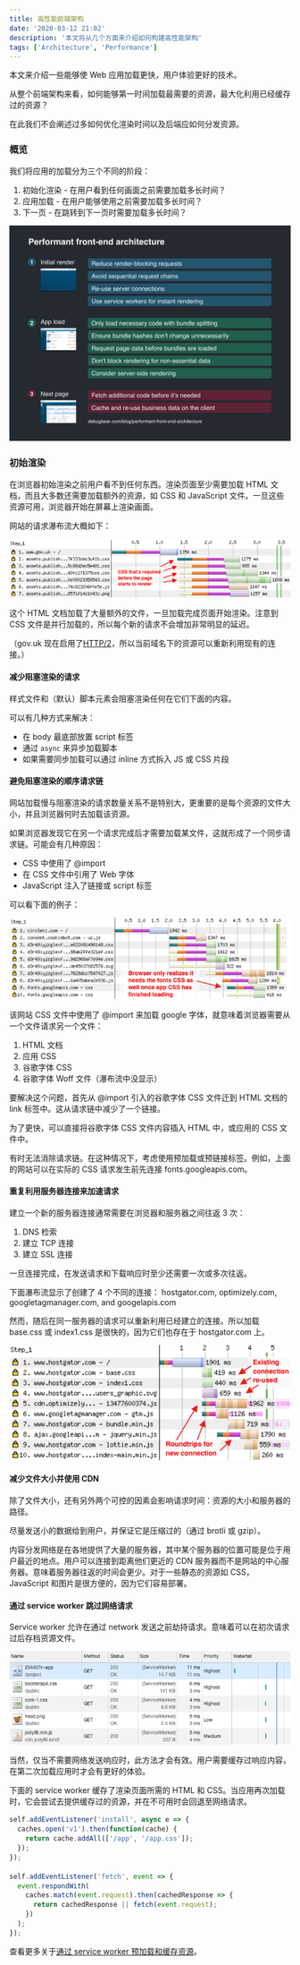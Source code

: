 ```yaml
---
title: 高性能前端架构
date: '2020-03-12 21:02'
description: '本文将从几个方面来介绍如何构建高性能架构'
tags: ['Architecture', 'Performance']
---
```


本文来介绍一些能够使 Web 应用加载更快，用户体验更好的技术。

从整个前端架构来看，如何能够第一时间加载最需要的资源，最大化利用已经缓存过的资源？

在此我们不会阐述过多如何优化渲染时间以及后端应如何分发资源。

### 概览

我们将应用的加载分为三个不同的阶段：

1. 初始化渲染 - 在用户看到任何画面之前需要加载多长时间？
2. 应用加载 - 在用户能够使用之前需要加载多长时间？
3. 下一页 - 在跳转到下一页时需要加载多长时间？

![performant frontend architecture](performant-front-end-architecture.png)

### 初始渲染

在浏览器初始渲染之前用户看不到任何东西。渲染页面至少需要加载 HTML 文档，而且大多数还需要加载额外的资源，如 CSS 和 JavaScript 文件。一旦这些资源可用，浏览器开始在屏幕上渲染画面。

网站的请求瀑布流大概如下：

![gov uk initial render](gov-uk-initial-render.png)

这个 HTML 文档加载了大量额外的文件，一旦加载完成页面开始渲染。注意到 CSS 文件是并行加载的，所以每个新的请求不会增加非常明显的延迟。

（gov.uk 现在启用了[HTTP/2](https://twitter.com/TheRealNooshu/status/1225403389158227971)，所以当前域名下的资源可以重新利用现有的连接。）

#### 减少阻塞渲染的请求

样式文件和（默认）脚本元素会阻塞渲染任何在它们下面的内容。

可以有几种方式来解决：

- 在 body 最底部放置 script 标签
- 通过 `async` 来异步加载脚本
- 如果需要同步加载可以通过 inline 方式拆入 JS 或 CSS 片段

#### 避免阻塞渲染的顺序请求链

网站加载慢与阻塞渲染的请求数量关系不是特别大，更重要的是每个资源的文件大小，并且浏览器何时去加载该资源。

如果浏览器发现它在另一个请求完成后才需要加载某文件，这就形成了一个同步请求链。可能会有几种原因：

- CSS 中使用了 @import
- 在 CSS 文件中引用了 Web 字体
- JavaScript 注入了链接或 script 标签

可以看下面的例子：

![circle ci request chain](circle-ci-request-chain.png)

该网站 CSS 文件中使用了 @import 来加载 google 字体，就意味着浏览器需要从一个文件请求另一个文件：

1. HTML 文档
2. 应用 CSS
3. 谷歌字体 CSS
4. 谷歌字体 Woff 文件（瀑布流中没显示）

要解决这个问题，首先从 @import 引入的谷歌字体 CSS 文件迁到 HTML 文档的 link 标签中。这从请求链中减少了一个链接。

为了更快，可以直接将谷歌字体 CSS 文件内容插入 HTML 中，或应用的 CSS 文件中。

有时无法消除请求链。在这种情况下，考虑使用预加载或预链接标签。例如，上面的网站可以在实际的 CSS 请求发生前先连接 fonts.googleapis.com。

#### 重复利用服务器连接来加速请求

建立一个新的服务器连接通常需要在浏览器和服务器之间往返 3 次：

1. DNS 检索
2. 建立 TCP 连接
3. 建立 SSL 连接

一旦连接完成，在发送请求和下载响应时至少还需要一次或多次往返。

下面瀑布流显示了创建了 4 个不同的连接：
hostgator.com, optimizely.com, googletagmanager.com, and googelapis.com

然而，随后在同一服务器的请求可以重新利用已经建立的连接。所以加载 base.css 或 index1.css 是很快的，因为它们也存在于 hostgator.com 上。

![hostgator render blocking](hostgator-render-blocking.png)

#### 减少文件大小并使用 CDN

除了文件大小，还有另外两个可控的因素会影响请求时间：资源的大小和服务器的路径。

尽量发送小的数据给到用户，并保证它是压缩过的（通过 brotli 或 gzip）。

内容分发网络是在各地提供了大量的服务器，其中某个服务器的位置可能是位于用户最近的地点。用户可以连接到距离他们更近的 CDN 服务器而不是网站的中心服务器。意味着服务器往返的时间会更少。对于一些静态的资源如 CSS，JavaScript 和图片是很方便的，因为它们容易部署。

#### 通过 service worker 跳过网络请求

Service worker 允许在通过 network 发送之前劫持请求。意味着可以在初次请求过后存档资源文件。

![service worker](service-worker.png)

当然，仅当不需要网络发送响应时，此方法才会有效。用户需要缓存过响应内容，在第二次加载应用时才会有更好的体验。

下面的 service worker 缓存了渲染页面所需的 HTML 和 CSS。当应用再次加载时，它会尝试去提供缓存过的资源，并在不可用时会回退至网络请求。

```javascript
self.addEventListener('install', async e => {
  caches.open('v1').then(function(cache) {
    return cache.addAll(['/app', '/app.css']);
  });
});

self.addEventListener('fetch', event => {
  event.respondWith(
    caches.match(event.request).then(cachedResponse => {
      return cachedResponse || fetch(event.request);
    })
  );
});
```

查看更多关于[通过 service worker 预加载和缓存资源](https://developers.google.com/web/ilt/pwa/caching-files-with-service-worker)。
